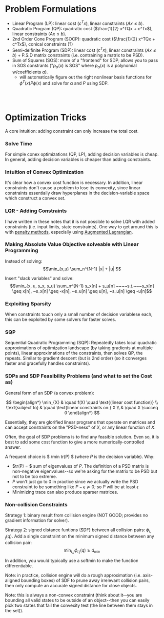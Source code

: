 # Problem Formulations

 - Linear Program (LP): linear cost ($c^Tx$), linear constraints ($Ax \leq b$).
 - Quadratic Program (QP): quadratic cost ($\frac{1}{2} x^TQx + c^Tx$), linear constraints ($Ax \leq b$).
 - 2nd Order Cone Program (SOCP): quadratic cost ($\frac{1}{2} x^TQx + c^Tx$), conical constraints (?)
 - Semi-deifinite Program (SDP): linear cost ($c^Tx$), linear constraints ($Ax \leq b$) + P.S.D matrix constraints (i.e. contraining a matrix to be PSD).
 - Sum of Squares (SOS): more of a "frontend" for SDP; allows you to pass in SOS constrants ("$p_\alpha(x)$ is SOS" where $p_\alpha(x)$ is a polynomial w/coefficients $\alpha$).
   - will automatically figure out the right nonlinear basis functions for $\phi^T(x) P \phi(x)$ and solve for $\alpha$ and $P$ using SDP.

<br />
<br />

# Optimization Tricks

A core intuition: adding constraint can only increase the total cost.

### Solve Time

For simple conex optimizations (QP, LP), adding decision variables is cheap. In general, adding decision variables is cheaper than adding constraints.

### Intuition of Convex Optimization

It's clear how a convex cost function is necessary. In addition, linear constraints don't cause a problem to lose its convexity, since linear constraints essentially draw hyperplanes in the decision-variable space which construct a convex set.

### LQR - Adding Constraints

I have written in these notes that it is not possible to solve LQR with added constraints (i.e. input limits, state constraints). One way to get around this is with [penalty methods](https://en.wikipedia.org/wiki/Penalty_method), especially using [Augmented Lagrangian](https://en.wikipedia.org/wiki/Augmented_Lagrangian_method). 

### Making Absolute Value Objective solveable with Linear Programming

Instead of solving: 
$$\min_{x,u} \sum_n^{N-1} |x| + |u| $$

Insert "slack variables" and solve:
$$\min_{x, u, s_x, s_u} \sum_n^{N-1} s_x[n] + s_u[n] ~~~~s.t.~~~s_x[n] \geq x[n], ~s_x[n] \geq -x[n], ~s_u[n] \geq u[n], ~s_u[n] \geq -u[n]$$

### Exploiting Sparsity

When constraints touch only a small number of decision variablese each, this can be exploited by some solvers for faster solves.

### SQP 

Sequential Quadratic Programming (SQP): Repeatedly takes local quadratic approximations of optimization landscape (by taking gradients at multiple points), linear approximations of the constraints, then solves QP, the repeats. Similar to gradient descent (but is 2nd order) (so it converges faster and gracefully handles constraints).

### SDPs and SDP Feasibility Problems (and what to set the Cost as)

General form of an SDP (a convex problem):

$$
\begin{align*}
\min_{X} & \quad f(X) \quad \text{(linear cost function)} \\
\text{subject to} & \quad \text{linear constraints on } X \\
& \quad X \succeq 0
\end{align*}
$$

Essentially, they are glorified linear programs that operate on matrices and can accept constraints on the "PSD-ness" of $X$, or any linear function of $X$.

Often, the goal of SDP problems is to find any feasible solution. Even so, it is best to add some cost function to give a more numerically-controlled answer.

A frequent choice is $ \min tr(P) $ (where $P$ is the decision variable). Why:
 - $tr(P) = $ sum of eigenvalues of $P$. The definition of a PSD matrix is non-negative eigenvalues--so we're asking for the matrix to be PSD but not to be too extreme.
 - $P$ won't just go to 0 in practice since we actually write the PSD constraint to be something like $P - \epsilon \succeq 0$; so $P$ will be at least $\epsilon$
 - Minimizing trace can also produce sparser matrices.

### Non-collision Constraints

Strategy 1: binary result from collision engine (NOT GOOD; provides no gradient information for solver).

Strategy 2: signed distance funtions (SDF) between all collision pairs: $\phi_{i,j}(q)$. Add a single constraint on the minimum signed distance between any collision pair: 
$$\min_{i,j} \phi_{i.j}(q) \geq d_{min}$$

In addition, you would typically use a $\text{softmin}$ to make the function differentiable.

Note: in practice, collision engine will do a rough approximation (i.e. axis-aligned bounding boxes) of SDF to prune away irrelevant collision pairs, then only compute an accurate signed distance for close objects.

Note: this is always a non-convex constraint (think about it--you are bounding all valid states to be outside of an object--then you can easily pick two states that fail the convexity test (the line between them stays in the set)).